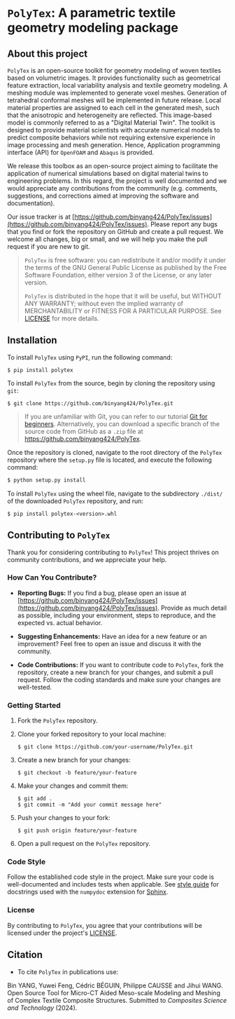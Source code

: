 # `PolyTex`: A parametric textile geometry modeling package

## About this project

`PolyTex` is an open-source toolkit for geometry modeling of woven textiles based on volumetric images. It provides functionality such as geometrical feature extraction, local variability analysis and textile geometry modeling. A meshing module was implemented to generate voxel meshes. Generation of tetrahedral conformal meshes will be implemented in future release. Local material properties are assigned to each cell in the generated mesh, such that the anisotropic and heterogeneity are reflected. This image-based model is commonly referred to as a "Digital Material Twin". The toolkit is designed to provide material scientists with accurate numerical models to predict composite behaviors while not requiring extensive experience in image processing and mesh generation. Hence, Application programming interface (API) for `OpenFOAM` and `Abaqus` is provided.

We release this toolbox as an open-source project aiming to facilitate the application of numerical simulations based on digital material twins to engineering problems. In this regard, the project is well documented and we would appreciate any contributions from the community (e.g. comments, suggestions, and corrections aimed at improving the software and documentation). 

Our issue tracker is at [https://github.com/binyang424/PolyTex/issues](https://github.com/binyang424/PolyTex/issues). Please report any bugs that you find or fork the repository on GitHub and create a pull request. We welcome all changes, big or small, and we will help you make the pull request if you are new to git.

> `PolyTex` is free software: you can redistribute it and/or modify it under the terms of the GNU General Public License as published by the Free Software Foundation, either version 3 of the License, or any later version.
>
> `PolyTex` is distributed in the hope that it will be useful, but WITHOUT ANY WARRANTY; without even the implied warranty of MERCHANTABILITY or FITNESS FOR A PARTICULAR PURPOSE. See  [LICENSE](https://github.com/binyang424/PolyTex/blob/master/LICENSE.rst) for more details.

## Installation

To install `PolyTex` using `PyPI`, run the following command:

```shell
$ pip install polytex
```

To install `PolyTex` from the source, begin by cloning the repository using `git`:

```shell
$ git clone https://github.com/binyang424/PolyTex.git
```

> If you are unfamiliar with Git, you can refer to our tutorial [Git for beginners](https://github.com/binyang424/Git-for-beginners). Alternatively, you can download a specific branch of the source code from GitHub as a `.zip` file at https://github.com/binyang424/PolyTex.

Once the repository is cloned, navigate to the root directory of the `PolyTex` repository where the `setup.py` file is located, and execute the following command:

```bash
$ python setup.py install
```

To install `PolyTex` using the wheel file, navigate to the subdirectory `./dist/` of the downloaded `PolyTex` repository, and run:

```shell
$ pip install polytex-<version>.whl
```

## Contributing to `PolyTex`

Thank you for considering contributing to `PolyTex`! This project thrives on community contributions, and we appreciate your help.

### How Can You Contribute?

-   **Reporting Bugs:** If you find a bug, please open an issue at [https://github.com/binyang424/PolyTex/issues](https://github.com/binyang424/PolyTex/issues). Provide as much detail as possible, including your environment, steps to reproduce, and the expected vs. actual behavior.
    
-   **Suggesting Enhancements:** Have an idea for a new feature or an improvement? Feel free to open an issue and discuss it with the community.
    
-   **Code Contributions:** If you want to contribute code to `PolyTex`, fork the repository, create a new branch for your changes, and submit a pull request. Follow the coding standards and make sure your changes are well-tested.

### Getting Started

1.  Fork the `PolyTex` repository.
    
2.  Clone your forked repository to your local machine:
    
    ```shell
    $ git clone https://github.com/your-username/PolyTex.git
    ```
    
3.  Create a new branch for your changes:
    
    ```shell
    $ git checkout -b feature/your-feature
    ```
    
4.  Make your changes and commit them:
    
    ```shell
    $ git add .
    $ git commit -m "Add your commit message here"
    ```
    
5.  Push your changes to your fork:
    
    ```shell
    $ git push origin feature/your-feature
    ```
    
6.  Open a pull request on the `PolyTex` repository.
    

### Code Style

Follow the established code style in the project. Make sure your code is well-documented and includes tests when applicable. See [style guide](https://numpydoc.readthedocs.io/en/latest/format.html) for docstrings used with the `numpydoc` extension for [Sphinx](https://www.sphinx-doc.org/).

### License
By contributing to `PolyTex`, you agree that your contributions will be licensed under the project's [LICENSE](https://github.com/binyang424/PolyTex/blob/master/LICENSE.rst).


## Citation

- To cite `PolyTex` in publications use:

Bin YANG, Yuwei Feng, Cédric BÉGUIN, Philippe CAUSSE and Jihui WANG. Open Source Tool for Micro-CT Aided Meso-scale Modeling and
Meshing of Complex Textile Composite Structures. Submitted to *Composites Science and Technology* (2024).
